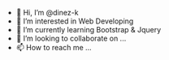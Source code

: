 - 👋 Hi, I’m @dinez-k
- 👀 I’m interested in Web Developing
- 🌱 I’m currently learning Bootstrap & Jquery
- 💞️ I’m looking to collaborate on ...
- 📫 How to reach me ...

<!---
dinez-k/dinez-k is a ✨ special ✨ repository because its `README.md` (this file) appears on your GitHub profile.
You can click the Preview link to take a look at your changes.
--->
